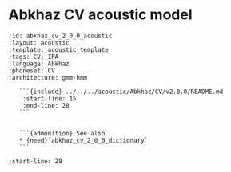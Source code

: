 
# Abkhaz CV acoustic model

``````{acoustic} Abkhaz CV acoustic model
:id: abkhaz_cv_2_0_0_acoustic
:layout: acoustic
:template: acoustic_template
:tags: CV; IPA
:language: Abkhaz
:phoneset: CV
:architecture: gmm-hmm

   ```{include} ../../../acoustic/Abkhaz/CV/v2.0.0/README.md
    :start-line: 15
    :end-line: 28
   ```


   ```{admonition} See also
   * {need}`abkhaz_cv_2_0_0_dictionary`
   ```
``````

```{include} ../../../acoustic/Abkhaz/CV/v2.0.0/README.md
:start-line: 28
```
